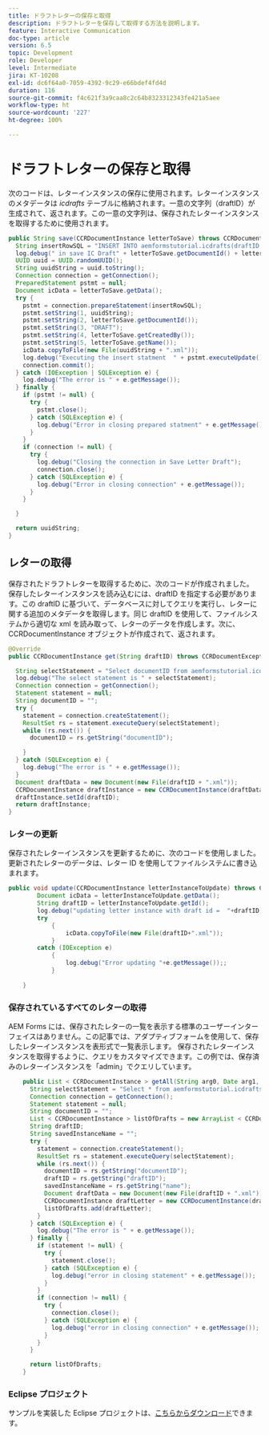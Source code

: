 ```yaml
---
title: ドラフトレターの保存と取得
description: ドラフトレターを保存して取得する方法を説明します。
feature: Interactive Communication
doc-type: article
version: 6.5
topic: Development
role: Developer
level: Intermediate
jira: KT-10208
exl-id: dc6f64a0-7059-4392-9c29-e66bdef4fd4d
duration: 116
source-git-commit: f4c621f3a9caa8c2c64b8323312343fe421a5aee
workflow-type: ht
source-wordcount: '227'
ht-degree: 100%

---
```


# ドラフトレターの保存と取得

次のコードは、レターインスタンスの保存に使用されます。レターインスタンスのメタデータは _icdrafts_ テーブルに格納されます。一意の文字列（draftID）が生成されて、返されます。この一意の文字列は、保存されたレターインスタンスを取得するために使用されます。

```java
public String save(CCRDocumentInstance letterToSave) throws CCRDocumentException {
  String insertRowSQL = "INSERT INTO aemformstutorial.icdrafts(draftID,documentID,status,owner,name) VALUES(?,?,?,?,?)";
  log.debug(" in save IC Draft" + letterToSave.getDocumentId() + letterToSave.getName());
  UUID uuid = UUID.randomUUID();
  String uuidString = uuid.toString();
  Connection connection = getConnection();
  PreparedStatement pstmt = null;
  Document icData = letterToSave.getData();
  try {
    pstmt = connection.prepareStatement(insertRowSQL);
    pstmt.setString(1, uuidString);
    pstmt.setString(2, letterToSave.getDocumentId());
    pstmt.setString(3, "DRAFT");
    pstmt.setString(4, letterToSave.getCreatedBy());
    pstmt.setString(5, letterToSave.getName());
    icData.copyToFile(new File(uuidString + ".xml"));
    log.debug("Executing the insert statment  " + pstmt.executeUpdate());
    connection.commit();
  } catch (IOException | SQLException e) {
    log.debug("The error is " + e.getMessage());
  } finally {
    if (pstmt != null) {
      try {
        pstmt.close();
      } catch (SQLException e) {
        log.debug("Error in closing prepared statment" + e.getMessage());
      }
    }
    if (connection != null) {
      try {
        log.debug("Closing the connection in Save Letter Draft");
        connection.close();
      } catch (SQLException e) {
        log.debug("Error in closing connection" + e.getMessage());
      }
    }

  }

  return uuidString;
}
```

## レターの取得

保存されたドラフトレターを取得するために、次のコードが作成されました。
保存したレターインスタンスを読み込むには、draftID を指定する必要があります。この draftID に基づいて、データベースに対してクエリを実行し、レターに関する追加のメタデータを取得します。同じ draftID を使用して、ファイルシステムから適切な xml を読み取って、レターのデータを作成します。次に、CCRDocumentInstance オブジェクトが作成されて、返されます。


```java
@Override
public CCRDocumentInstance get(String draftID) throws CCRDocumentException {

  String selectStatement = "Select documentID from aemformstutorial.icdrafts where draftID='" + draftID + "'";
  log.debug("The select statement is " + selectStatement);
  Connection connection = getConnection();
  Statement statement = null;
  String documentID = "";
  try {
    statement = connection.createStatement();
    ResultSet rs = statement.executeQuery(selectStatement);
    while (rs.next()) {
      documentID = rs.getString("documentID");

    }
  } catch (SQLException e) {
    log.debug("The error is " + e.getMessage());
  }
  Document draftData = new Document(new File(draftID + ".xml"));
  CCRDocumentInstance draftInstance = new CCRDocumentInstance(draftData, "abc", documentID, CCRDocumentInstance.Status.DRAFT);
  draftInstance.setId(draftID);
  return draftInstance;
}
```

### レターの更新

保存されたレターインスタンスを更新するために、次のコードを使用しました。更新されたレターのデータは、レター ID を使用してファイルシステムに書き込まれます。

```java
public void update(CCRDocumentInstance letterInstanceToUpdate) throws CCRDocumentException {
        Document icData = letterInstanceToUpdate.getData();
        String draftID = letterInstanceToUpdate.getId();
        log.debug("updating letter instance with draft id =  "+draftID);
        try
            {
                icData.copyToFile(new File(draftID+".xml"));
            } 
        catch (IOException e)
            {
                log.debug("Error updating "+e.getMessage());;
            }
        
    }
```

### 保存されているすべてのレターの取得

AEM Forms には、保存されたレターの一覧を表示する標準のユーザーインターフェイスはありません。この記事では、アダプティブフォームを使用して、保存したレターインスタンスを表形式で一覧表示します。
保存されたレターインスタンスを取得するように、クエリをカスタマイズできます。この例では、保存済みのレターインスタンスを「admin」でクエリしています。

```java
    public List < CCRDocumentInstance > getAll(String arg0, Date arg1, Date arg2, Map < String, Object > arg3) throws CCRDocumentException {
      String selectStatement = "Select * from aemformstutorial.icdrafts where owner = 'admin'";
      Connection connection = getConnection();
      Statement statement = null;
      String documentID = "";
      List < CCRDocumentInstance > listOfDrafts = new ArrayList < CCRDocumentInstance > ();
      String draftID;
      String savedInstanceName = "";
      try {
        statement = connection.createStatement();
        ResultSet rs = statement.executeQuery(selectStatement);
        while (rs.next()) {
          documentID = rs.getString("documentID");
          draftID = rs.getString("draftID");
          savedInstanceName = rs.getString("name");
          Document draftData = new Document(new File(draftID + ".xml"));
          CCRDocumentInstance draftLetter = new CCRDocumentInstance(draftData, savedInstanceName, documentID, CCRDocumentInstance.Status.DRAFT);
          listOfDrafts.add(draftLetter);
        }
      } catch (SQLException e) {
        log.debug("The error is " + e.getMessage());
      } finally {
        if (statement != null) {
          try {
            statement.close();
          } catch (SQLException e) {
            log.debug("error in closing statement" + e.getMessage());
          }
        }
        if (connection != null) {
          try {
            connection.close();
          } catch (SQLException e) {
            log.debug("error in closing connection" + e.getMessage());
          }
        }
      }

      return listOfDrafts;
    }
```

### Eclipse プロジェクト

サンプルを実装した Eclipse プロジェクトは、[こちらからダウンロード](assets/icdrafts-eclipse-project.zip)できます。
